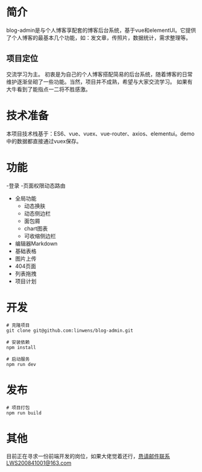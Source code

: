 # 简介

blog-admin是与个人博客享配套的博客后台系统，基于vue和elementUI。它提供了个人博客的最基本几个功能，如：发文章，传照片，数据统计，需求整理等。

## 项目定位
交流学习为主。
初衷是为自己的个人博客搭配简易的后台系统，随着博客的日常维护逐渐垒砌了一些功能。当然，项目并不成熟，希望与大家交流学习。
如果有大牛看到了能指点一二将不胜感激。

# 技术准备
本项目技术栈基于：ES6、vue、vuex、vue-router、axios、elementui。demo中的数据都直接通过vuex保存。

# 功能

 -登录
 -页面权限动态路由
 - 全局功能
   - 动态换肤
   - 动态侧边栏
   - 面包屑
   - chart图表
   - 可收缩侧边栏
 - 编辑器Markdown
 - 基础表格
 - 图片上传
 - 404页面
 - 列表拖拽
 - 项目计划

# 开发

	# 克隆项目
	git clone git@github.com:linwens/blog-admin.git

	# 安装依赖
	npm install

	# 启动服务
	npm run dev

# 发布

	# 项目打包
	npm run build

# 其他

目前正在寻求一份前端开发的岗位，如果大佬觉着还行，恳请邮件联系LWS200841001@163.com